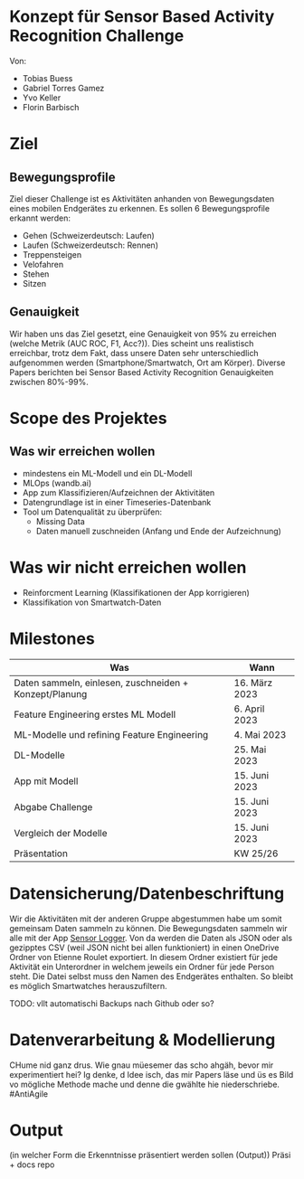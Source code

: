 # Konzept für Sensor Based Activity Recognition Challenge
Von:
- Tobias Buess
- Gabriel Torres Gamez
- Yvo Keller
- Florin Barbisch  

# Ziel
## Bewegungsprofile
Ziel dieser Challenge ist es Aktivitäten anhanden von Bewegungsdaten eines mobilen Endgerätes zu erkennen. Es sollen 6 Bewegungsprofile erkannt werden:
 - Gehen (Schweizerdeutsch: Laufen)
 - Laufen (Schweizerdeutsch: Rennen)
 - Treppensteigen
 - Velofahren
 - Stehen
 - Sitzen

## Genauigkeit
Wir haben uns das Ziel gesetzt, eine Genauigkeit von 95% zu erreichen (welche Metrik (AUC ROC, F1, Acc?)).
Dies scheint uns realistisch erreichbar, trotz dem Fakt, dass unsere Daten sehr unterschiedlich aufgenommen werden (Smartphone/Smartwatch, Ort am Körper).
Diverse Papers berichten bei Sensor Based Activity Recognition Genauigkeiten zwischen 80%-99%.

# Scope des Projektes
## Was wir erreichen wollen
- mindestens ein ML-Modell und ein DL-Modell
- MLOps (wandb.ai)
- App zum Klassifizieren/Aufzeichnen der Aktivitäten
- Datengrundlage ist in einer Timeseries-Datenbank
- Tool um Datenqualität zu überprüfen:
  - Missing Data
  - Daten manuell zuschneiden (Anfang und Ende der Aufzeichnung)


# Was wir nicht erreichen wollen
 - Reinforcment Learning (Klassifikationen der App korrigieren)
 - Klassifikation von Smartwatch-Daten

# Milestones
|Was|Wann                         |
|---|-----------------------------|
|Daten sammeln, einlesen, zuschneiden + Konzept/Planung|16. März 2023                |
|Feature Engineering erstes ML Modell|6. April 2023                |
|ML-Modelle und refining Feature Engineering|4. Mai 2023                  |
|DL-Modelle|25. Mai 2023                 |
|App mit Modell|15. Juni 2023                |
|Abgabe Challenge|15. Juni 2023                |
|Vergleich der Modelle|15. Juni 2023                |
|Präsentation|KW 25/26                     |

# Datensicherung/Datenbeschriftung
Wir die Aktivitäten mit der anderen Gruppe abgestummen habe um somit gemeinsam Daten sammeln zu können.
Die Bewegungsdaten sammeln wir alle mit der App [Sensor Logger](https://github.com/tszheichoi/awesome-sensor-logger).
Von da werden die Daten als JSON oder als gezipptes CSV (weil JSON nicht bei allen funktioniert) in einen OneDrive Ordner von Etienne Roulet exportiert.
In diesem Ordner existiert für jede Aktivität ein Unterordner in welchem jeweils ein Ordner für jede Person steht. Die Datei selbst muss den Namen des Endgerätes enthalten.
So bleibt es möglich Smartwatches herauszufiltern.

TODO: vllt automatischi Backups nach Github oder so?

# Datenverarbeitung & Modellierung
CHume nid ganz drus. Wie gnau müesemer das scho ahgäh, bevor mir experimentiert hei? Ig denke, d Idee isch, das mir Papers läse und üs es Bild vo mögliche Methode mache und denne die gwählte hie niederschriebe.
#AntiAgile

# Output
(in welcher Form die Erkenntnisse präsentiert werden sollen (Output))
Präsi + docs repo
